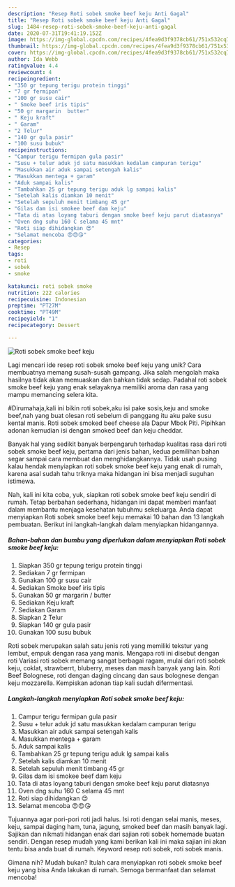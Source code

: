 ```yaml
---
description: "Resep Roti sobek smoke beef keju Anti Gagal"
title: "Resep Roti sobek smoke beef keju Anti Gagal"
slug: 1484-resep-roti-sobek-smoke-beef-keju-anti-gagal
date: 2020-07-31T19:41:19.152Z
image: https://img-global.cpcdn.com/recipes/4fea9d3f9378cb61/751x532cq70/roti-sobek-smoke-beef-keju-foto-resep-utama.jpg
thumbnail: https://img-global.cpcdn.com/recipes/4fea9d3f9378cb61/751x532cq70/roti-sobek-smoke-beef-keju-foto-resep-utama.jpg
cover: https://img-global.cpcdn.com/recipes/4fea9d3f9378cb61/751x532cq70/roti-sobek-smoke-beef-keju-foto-resep-utama.jpg
author: Ida Webb
ratingvalue: 4.4
reviewcount: 4
recipeingredient:
- "350 gr tepung terigu protein tinggi"
- "7 gr fermipan"
- "100 gr susu cair"
- " Smoke beef iris tipis"
- "50 gr margarin  butter"
- " Keju kraft"
- " Garam"
- "2 Telur"
- "140 gr gula pasir"
- "100 susu bubuk"
recipeinstructions:
- "Campur terigu fermipan gula pasir"
- "Susu + telur aduk jd satu masukkan kedalam campuran terigu"
- "Masukkan air aduk sampai setengah kalis"
- "Masukkan mentega + garam"
- "Aduk sampai kalis"
- "Tambahkan 25 gr tepung terigu aduk lg sampai kalis"
- "Setelah kalis diamkan 10 menit"
- "Setelah sepuluh menit timbang 45 gr"
- "Gilas dam isi smokee beef dam keju"
- "Tata di atas loyang taburi dengan smoke beef keju parut diatasnya"
- "Oven dng suhu 160 C selama 45 mnt"
- "Roti siap dihidangkan 😍"
- "Selamat mencoba 😍😍😘"
categories:
- Resep
tags:
- roti
- sobek
- smoke

katakunci: roti sobek smoke 
nutrition: 222 calories
recipecuisine: Indonesian
preptime: "PT27M"
cooktime: "PT49M"
recipeyield: "1"
recipecategory: Dessert

---
```



![Roti sobek smoke beef keju](https://img-global.cpcdn.com/recipes/4fea9d3f9378cb61/751x532cq70/roti-sobek-smoke-beef-keju-foto-resep-utama.jpg)

Lagi mencari ide resep roti sobek smoke beef keju yang unik? Cara membuatnya memang susah-susah gampang. Jika salah mengolah maka hasilnya tidak akan memuaskan dan bahkan tidak sedap. Padahal roti sobek smoke beef keju yang enak selayaknya memiliki aroma dan rasa yang mampu memancing selera kita.

#Dirumahaja,kali ini bikin roti sobek,aku isi pake sosis,keju and smoke beef,nah yang buat olesan roti sebelum di panggang itu aku pake susu kental manis. Roti sobek smoked beef cheese ala Dapur Mbok Piti. Pipihkan adonan kemudian isi dengan smoked beef dan keju cheddar.

Banyak hal yang sedikit banyak berpengaruh terhadap kualitas rasa dari roti sobek smoke beef keju, pertama dari jenis bahan, kedua pemilihan bahan segar sampai cara membuat dan menghidangkannya. Tidak usah pusing kalau hendak menyiapkan roti sobek smoke beef keju yang enak di rumah, karena asal sudah tahu triknya maka hidangan ini bisa menjadi suguhan istimewa.


Nah, kali ini kita coba, yuk, siapkan roti sobek smoke beef keju sendiri di rumah. Tetap berbahan sederhana, hidangan ini dapat memberi manfaat dalam membantu menjaga kesehatan tubuhmu sekeluarga. Anda dapat menyiapkan Roti sobek smoke beef keju memakai 10 bahan dan 13 langkah pembuatan. Berikut ini langkah-langkah dalam menyiapkan hidangannya.

<!--inarticleads1-->

##### Bahan-bahan dan bumbu yang diperlukan dalam menyiapkan Roti sobek smoke beef keju:

1. Siapkan 350 gr tepung terigu protein tinggi
1. Sediakan 7 gr fermipan
1. Gunakan 100 gr susu cair
1. Sediakan  Smoke beef iris tipis
1. Gunakan 50 gr margarin / butter
1. Sediakan  Keju kraft
1. Sediakan  Garam
1. Siapkan 2 Telur
1. Siapkan 140 gr gula pasir
1. Gunakan 100 susu bubuk


Roti sobek merupakan salah satu jenis roti yang memiliki tekstur yang lembut, empuk dengan rasa yang manis. Mengapa roti ini disebut dengan roti Variasi roti sobek memang sangat berbagai ragam, mulai dari roti sobek keju, coklat, strawberrt, bluberry, meses dan masih banyak yang lain. Roti Beef Bolognese, roti dengan daging cincang dan saus bolognese dengan keju mozzarella. Kempiskan adonan tiap kali sudah difermentasi. 

<!--inarticleads2-->

##### Langkah-langkah menyiapkan Roti sobek smoke beef keju:

1. Campur terigu fermipan gula pasir
1. Susu + telur aduk jd satu masukkan kedalam campuran terigu
1. Masukkan air aduk sampai setengah kalis
1. Masukkan mentega + garam
1. Aduk sampai kalis
1. Tambahkan 25 gr tepung terigu aduk lg sampai kalis
1. Setelah kalis diamkan 10 menit
1. Setelah sepuluh menit timbang 45 gr
1. Gilas dam isi smokee beef dam keju
1. Tata di atas loyang taburi dengan smoke beef keju parut diatasnya
1. Oven dng suhu 160 C selama 45 mnt
1. Roti siap dihidangkan 😍
1. Selamat mencoba 😍😍😘


Tujuannya agar pori-pori roti jadi halus. Isi roti dengan selai manis, meses, keju, sampai daging ham, tuna, jagung, smoked beef dan masih banyak lagi. Sajikan dan nikmati hidangan enak dari sajian roti sobek homemade buatan sendiri. Dengan resep mudah yang kami berikan kali ini maka sajian ini akan tentu bisa anda buat di rumah. Keyword resep roti sobek, roti sobek manis. 

Gimana nih? Mudah bukan? Itulah cara menyiapkan roti sobek smoke beef keju yang bisa Anda lakukan di rumah. Semoga bermanfaat dan selamat mencoba!
